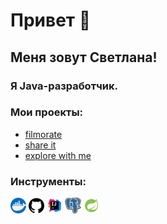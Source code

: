 # Привет 👋

##  Меня зовут Светлана!  
### Я Java-разработчик.

### **Мои проекты:** <br>
 - [filmorate](https://github.com/Sveta2022/java-filmorate)<br>
 - [share it](https://github.com/Sveta2022/java-shareit)<br>
 - [explore with me](https://github.com/Sveta2022/java-explore-with-me)<br>

### **Инструменты:** <br>

<img src='https://github.com/Sveta2022/Sveta2022/blob/main/Icon/docker.png' width = "5%"/>  <img src='https://github.com/Sveta2022/Sveta2022/blob/main/Icon/github.png' width = "5%"/>  <img src='https://github.com/Sveta2022/Sveta2022/blob/main/Icon/idea.png' width = "5%"/>  <img src='https://github.com/Sveta2022/Sveta2022/blob/main/Icon/postgre.png' width = "5%"/>  <img src='https://github.com/Sveta2022/Sveta2022/blob/main/Icon/spring.png' width = "5%"/>
